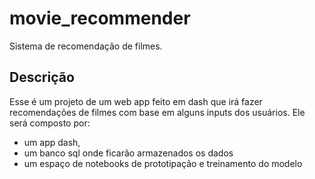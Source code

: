 # movie_recommender
Sistema de recomendação de filmes. 

## Descrição
Esse é um projeto de um web app feito em dash que irá fazer recomendações de filmes com base em alguns inputs dos usuários.
Ele será composto por:
  - um app dash,
  - um banco sql onde ficarão armazenados os dados
  - um espaço de notebooks de prototipação e treinamento do modelo
